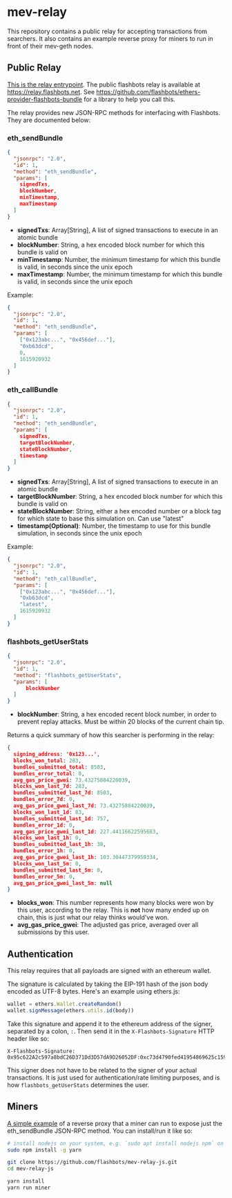 # mev-relay

This repository contains a public relay for accepting transactions from searchers. It also contains an example reverse proxy for miners to run in front of their mev-geth nodes.

## Public Relay

[This is the relay entrypoint](server/main.js). The public flashbots relay is available at https://relay.flashbots.net. See https://github.com/flashbots/ethers-provider-flashbots-bundle for a library to help you call this.

The relay provides new JSON-RPC methods for interfacing with Flashbots. They are documented below:

### eth_sendBundle
```json
{
  "jsonrpc": "2.0",
  "id": 1,
  "method": "eth_sendBundle",
  "params": [
    signedTxs,
    blockNumber,
    minTimestamp,
    maxTimestamp
  ]
}
```

* **signedTxs**: Array[String], A list of signed transactions to execute in an atomic bundle
* **blockNumber**: String, a hex encoded block number for which this bundle is valid on
* **minTimestamp**: Number, the minimum timestamp for which this bundle is valid, in seconds since the unix epoch
* **maxTimestamp**: Number, the minimum timestamp for which this bundle is valid, in seconds since the unix epoch

Example:
```json
{
  "jsonrpc": "2.0",
  "id": 1,
  "method": "eth_sendBundle",
  "params": [
    ["0x123abc...", "0x456def..."],
    "0xb63dcd",
    0,
    1615920932
  ]
}
```

### eth_callBundle
```json
{
  "jsonrpc": "2.0",
  "id": 1,
  "method": "eth_sendBundle",
  "params": [
    signedTxs,
    targetBlockNumber,
    stateBlockNumber,
    timestamp
  ]
}
```

* **signedTxs**: Array[String], A list of signed transactions to execute in an atomic bundle
* **targetBlockNumber**: String, a hex encoded block number for which this bundle is valid on
* **stateBlockNumber**: String, either a hex encoded number or a block tag for which state to base this simulation on. Can use "latest"
* **timestamp(Optional)**: Number, the timestamp to use for this bundle simulation, in seconds since the unix epoch

Example:
```json
{
  "jsonrpc": "2.0",
  "id": 1,
  "method": "eth_callBundle",
  "params": [
    ["0x123abc...", "0x456def..."],
    "0xb63dcd",
    "latest",
    1615920932
  ]
}
```
### flashbots_getUserStats
```json
{
  "jsonrpc": "2.0",
  "id": 1,
  "method": "flashbots_getUserStats",
  "params": [
      blockNumber
  ]
}
```

* **blockNumber**: String, a hex encoded recent block number, in order to prevent replay attacks. Must be within 20 blocks of the current chain tip.

Returns a quick summary of how this searcher is performing in the relay:
```json
{
  signing_address: '0x123...',
  blocks_won_total: 283,
  bundles_submitted_total: 8503,
  bundles_error_total: 0,
  avg_gas_price_gwei: 73.43275884220039,
  blocks_won_last_7d: 283,
  bundles_submitted_last_7d: 8503,
  bundles_error_7d: 0,
  avg_gas_price_gwei_last_7d: 73.43275884220039,
  blocks_won_last_1d: 83,
  bundles_submitted_last_1d: 757,
  bundles_error_1d: 0,
  avg_gas_price_gwei_last_1d: 227.44116622595683,
  blocks_won_last_1h: 0,
  bundles_submitted_last_1h: 38,
  bundles_error_1h: 0,
  avg_gas_price_gwei_last_1h: 103.30447379959334,
  blocks_won_last_5m: 0,
  bundles_submitted_last_5m: 0,
  bundles_error_5m: 0,
  avg_gas_price_gwei_last_5m: null
}
```

* **blocks_won**: This number represents how many blocks were won by this user, according to the relay. This is **not** how many ended up on chain, this is just what our relay thinks would've won.
* **avg_gas_price_gwei**: The adjusted gas price, averaged over all submissions by this user.

## Authentication

This relay requires that all payloads are signed with an ethereum wallet.

The signature is calculated by taking the EIP-191 hash of the json body encoded as UTF-8 bytes. Here's an example using ethers.js:
```js
wallet = ethers.Wallet.createRandom()
wallet.signMessage(ethers.utils.id(body))
```

Take this signature and append it to the ethereum address of the signer, separated by a colon, `:`. Then send it in the `X-Flashbots-Signature` HTTP header like so:
```
X-Flashbots-Signature: 0x95c622A2c597a8bdC26D371Dd3D57dA9D26052DF:0xc73d4790fed41954869625c159a4617e3374019839a8ad72de15e41371719d6873c780e00293fcdc100aa505f33dd8480e7b07551483c8c438fe8236972d26ca1c
```

This signer does not have to be related to the signer of your actual transactions. It is just used for authentication/rate limiting purposes, and is how `flashbots_getUserStats` determines the user.

## Miners

[A simple example](miner/proxy.js) of a reverse proxy that a miner can run to expose just the eth_sendBundle JSON-RPC method. You can install/run it like so:

```bash
# install nodejs on your system, e.g. `sudo apt install nodejs npm` on debian/ubuntu
sudo npm install -g yarn

git clone https://github.com/flashbots/mev-relay-js.git
cd mev-relay-js

yarn install
yarn run miner
```
